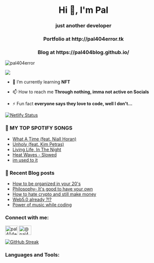 <h1 align="center">Hi 👋, I'm Pal</h1>
<h3 align="center">just another developer</h3>
<h3 align="center">Portfolio at http://pal404error.tk</h3>
<h3 align="center">Blog at https://pal404blog.github.io/</h3>
<p align="left"> <img src="https://komarev.com/ghpvc/?username=pal404error&label=Profile%20views&color=0e75b6&style=flat" alt="pal404error" /> </p>
<img src="https://c.tenor.com/cHSkjU_sqNcAAAAi/siiii.gif">

- 🌱 I’m currently learning **NFT**

- 📫 How to reach me **Through nothing, imma not active on Socials**

- ⚡ Fun fact **everyone says they love to code, well I don't...**



[![Netlify Status](https://api.netlify.com/api/v1/badges/6b762fcc-993b-4c8b-94b1-6a3e39d3407a/deploy-status)](https://app.netlify.com/sites/the-pal/deploys)
<p align="left">
</p>

### 🎵  MY TOP SPOTIFY SONGS 

<!-- SPOTIFY:START -->
- [What A Time &lpar;feat. Niall Horan&rpar;](https://open.spotify.com/track/5WtfUKzXircvW8l5aaVZWT)
- [Unholy &lpar;feat. Kim Petras&rpar;](https://open.spotify.com/track/3nqQXoyQOWXiESFLlDF1hG)
- [Living Life, In The Night](https://open.spotify.com/track/2kx5sQgmjYug0GiDh1a4sU)
- [Heat Waves - Slowed](https://open.spotify.com/track/1K2RnVhm3eauKnA8PAcPu1)
- [im used to it](https://open.spotify.com/track/7lfoJaJRuVB43jLr4Ydi00)
<!-- SPOTIFY:END -->

### 📝 Recent Blog posts

<!-- BLOG:START -->
- [How to be organized in your 20&#39;s](https://pal404blog.github.io/how-to-be-organized)
- [Philosophy- It&#39;s good to have your own](https://pal404blog.github.io/create-philosophy)
- [How to hate crypto and still make money](https://pal404blog.github.io/hate-crypto-copy)
- [Web5.0 already ?!?](https://pal404blog.github.io/web5.0)
- [Power of music while coding](https://pal404blog.github.io/coding-music)
<!-- BLOG:END -->
<h3 align="left">Connect with me:</h3>
<p align="left">
<a href="https://instagram.com/pal404error" target="blank"><img align="center" src="https://raw.githubusercontent.com/rahuldkjain/github-profile-readme-generator/master/src/images/icons/Social/instagram.svg" alt="pal404error" height="30" width="40" /></a>
<a href="https://medium.com/@pal404error" target="blank"><img align="center" src="https://raw.githubusercontent.com/rahuldkjain/github-profile-readme-generator/master/src/images/icons/Social/medium.svg" alt="@pal404error" height="30" width="40" /></a>

</p>

[![GitHub Streak](https://streak-stats.demolab.com/?user=pal404error&theme=neon)](https://git.io/streak-stats)
<h3 align="left">Languages and Tools:</h3>

<!-- START gadpp -->
